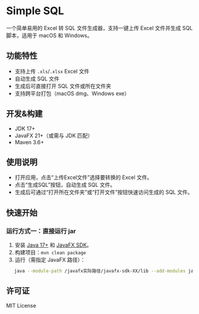# Simple SQL

一个简单易用的 Excel 转 SQL 文件生成器，支持一键上传 Excel 文件并生成 SQL 脚本，适用于 macOS 和 Windows。

## 功能特性

- 支持上传 `.xls`/`.xlsx` Excel 文件
- 自动生成 SQL 文件
- 生成后可直接打开 SQL 文件或所在文件夹
- 支持跨平台打包（macOS dmg、Windows exe）

## 开发&构建
- JDK 17+
- JavaFX 21+（或需与 JDK 匹配）
- Maven 3.6+

## 使用说明
- 打开应用，点击“上传Excel文件”选择要转换的 Excel 文件。
- 点击“生成SQL”按钮，自动生成 SQL 文件。
- 生成后可通过“打开所在文件夹”或“打开文件”按钮快速访问生成的 SQL 文件。

## 快速开始

### 运行方式一：直接运行 jar

1. 安装 [Java 17+](https://www.oracle.com/ae/java/technologies/downloads/) 和 [JavaFX SDK](https://gluonhq.com/products/javafx/)。
2. 构建项目：`mvn clean package`
3. 运行（需指定 JavaFX 路径）： 
```bash
   java --module-path /javafx实际路径/javafx-sdk-XX/lib --add-modules javafx.controls,javafx.fxml -jar /jar包实际地址/simple-sql-ui-1.0-SNAPSHOT-jar-with-dependencies.jar
```

## 许可证
MIT License